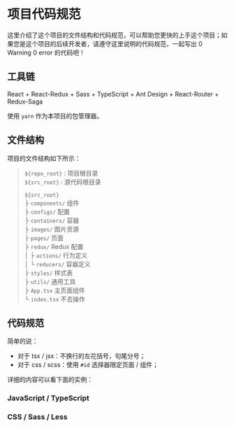 # 项目代码规范

这里介绍了这个项目的文件结构和代码规范，可以帮助您更快的上手这个项目；如果您是这个项目的后续开发者，请遵守这里说明的代码规范，一起写出 0 Warning 0 error 的代码吧！

## 工具链

React + React-Redux + Sass + TypeScript + Ant Design + React-Router + Redux-Saga

使用 `yarn` 作为本项目的包管理器。

## 文件结构

项目的文件结构如下所示：

> `${repo_root}` : 项目根目录  
> `${src_root}` : 源代码根目录
>
> `${src_root}`  
>   ├ `components/` 组件  
>   ├ `configs/`    配置  
>   ├ `containers/` 容器  
>   ├ `images/`     图片资源  
>   ├ `pages/`      页面  
>   ├ `redux/`      Redux 配置  
>   │ ├ `actions/`  行为定义  
>   │ └ `reducers/` 容器定义  
>   ├ `styles/`     样式表  
>   ├ `utils/`      通用工具  
>   ├ `App.tsx`     主页面组件  
>   └ `index.tsx`   不去操作  

## 代码规范

简单的说：

- 对于 tsx / jsx：不换行的左花括号，句尾分号；
- 对于 css / scss：使用 `#id` 选择器限定页面 / 组件；

详细的内容可以看下面的实例：

### JavaScript / TypeScript

### CSS / Sass / Less
